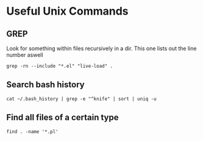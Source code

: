 # Useful Unix Commands

## GREP

Look for something within files recursively in a dir. This one lists out the line number aswell

```
grep -rn --include "*.el" "live-load" .
```

## Search bash history

    cat ~/.bash_history | grep -e "^knife" | sort | uniq -u

## Find all files of a certain type

    find . -name '*.pl'

